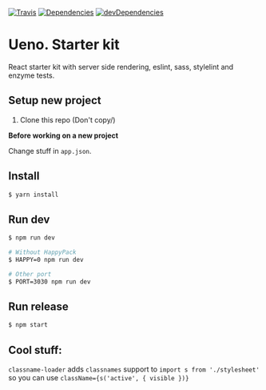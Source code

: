 [![Travis](https://travis-ci.org/ueno-llc/starter-kit.svg)](https://travis-ci.org/ueno-llc/starter-kit)
[![Dependencies](https://david-dm.org/ueno-llc/starter-kit.svg)](https://david-dm.org/ueno-llc/starter-kit)
[![devDependencies](https://david-dm.org/ueno-llc/starter-kit/dev-status.svg)](https://david-dm.org/ueno-llc/starter-kit#info=devDependencies&view=table)

# Ueno. Starter kit

React starter kit with server side rendering, eslint, sass, stylelint and enzyme tests.

## Setup new project
1. Clone this repo (Don't copy/)

**Before working on a new project**

Change stuff in `app.json`.

## Install

```bash
$ yarn install
```

## Run dev
```bash
$ npm run dev

# Without HappyPack
$ HAPPY=0 npm run dev

# Other port
$ PORT=3030 npm run dev
```

## Run release
```bash
$ npm start
```

## Cool stuff:
`classname-loader` adds `classnames` support to `import s from './stylesheet'` so you can use
`className={s('active', { visible })}`
